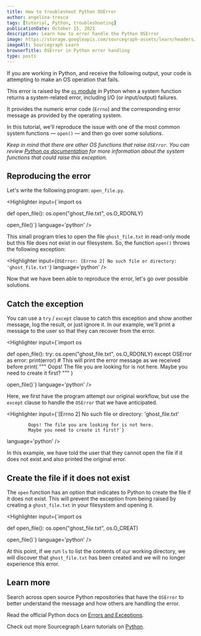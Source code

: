 ```yaml
---
title: How to troubleshoot Python OSError
author: angelina-tresca
tags: [tutorial, Python, troubleshooting]
publicationDate: October 15, 2021
description: Learn how to error handle the Python OSError
image: https://storage.googleapis.com/sourcegraph-assets/learn/headers/sourcegraph-learn-header.png
imageAlt: Sourcegraph Learn
browserTitle: OSError in Python error handling
type: posts
---
```


If you are working in Python, and receive the following output, your code is attempting to make an OS operation that fails.

<Highlighter
input='OSError: [Errno X] description of the error'
language='python'
/>

This error is raised by the [`os` module](https://docs.python.org/3/library/os.html) in Python when a system function 
returns a system-related error, including I/O (or input/output) failures.

It provides the numeric error code (`Errno`) and the corresponding error message as provided by the operating system.

In this tutorial, we'll reproduce the issue with one of the most common system functions — `open()` — and then go over some solutions.

*Keep in mind that there are other OS functions that raise `OSError`. You can review [Python os documentation](https://docs.python.org/3/library/os.html) for more information about the system functions that could raise this exception.*

## Reproducing the error

Let's write the following program: `open_file.py`. 

<Highlighter
input={`import os
 
 
def open_file():
    os.open("ghost_file.txt", os.O_RDONLY)
 
open_file()`}
language='python'
/>

This small program tries to open the file `ghost_file.txt` in read-only mode but this file 
does not exist in our filesystem. So, the function `open()` throws the following exception:

<Highlighter
input={`OSError: [Errno 2] No such file or directory: 'ghost_file.txt'`}
language='python'
/>

Now that we have been able to reproduce the error, let's go over possible solutions.

## Catch the exception

You can use a `try` / `except` clause to catch this exception and show another message, log the result, or just ignore it. In our example, we'll print a message to the user so that they can recover from the error. 

<Highlighter
input={`import os
 
 
def open_file():
    try:
        os.open("ghost_file.txt", os.O_RDONLY)
    except OSError as error:
        print(error)  # This will print the error message as we received before
        print(
            """
            Oops! The file you are looking for is not here.
            Maybe you need to create it first?
            """
            )
 
open_file()`}
language='python'
/>

Here, we first have the program attempt our original workflow, but use the `except` clause to handle the `OSError` that we have anticipated. 

<Highlighter
input={`[Errno 2] No such file or directory: 'ghost_file.txt'
 
            Oops! The file you are looking for is not here. 
            Maybe you need to create it first?`}
language='python'
/>

In this example, we have told the user that they cannot open the file if it does not exist and also printed the original error.

## Create the file if it does not exist

The `open` function has an option that indicates to Python to create the file if it does not exist. 
This will prevent the exception from being raised by creating a `ghost_file.txt` in your filesystem and opening it.

<Highlighter
input={`import os
 
 
def open_file():
    os.open("ghost_file.txt", os.O_CREAT)
 
open_file()`}
language='python'
/>

At this point, if we run `ls` to list the contents of our working directory, we will discover that `ghost_file.txt` has been created and we will no longer experience this error. 

## Learn more

Search across open source Python repositories that have the `OSError` to better understand the message and how others are handling the error.

<SourcegraphSearch query="OSError lang:python" patternType="literal"/>

Read the official Python docs on [Errors and Exceptions](https://docs.python.org/3/tutorial/errors.html).

Check out more Sourcegraph Learn tutorials on [Python](https://learn.sourcegraph.com/tags/python).
